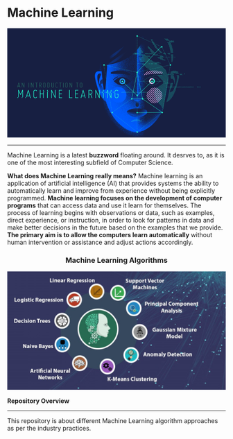 # Machine Learning

![](https://raw.githubusercontent.com/Karkerayashish/Machine-Learning/master/Images/ml.png)

------------
Machine Learning is a latest **buzzword** floating around. It desrves to, as it is one of the most interesting subfield of Computer Science.

**What does Machine Learning really means?**
Machine learning is an application of artificial intelligence (AI) that provides systems the ability to automatically learn and improve from experience without being explicitly programmed. 
**Machine learning focuses on the development of computer programs** that can access data and use it learn for themselves. The process of learning begins with observations or data, such as examples, direct experience, or instruction, in order to look for patterns in data and make better decisions in the future based on the examples that we provide. **The primary aim is to allow the computers learn automatically** without human intervention or assistance and adjust actions accordingly.

### <center>Machine Learning Algorithms</center>
![](https://raw.githubusercontent.com/Karkerayashish/Machine-Learning/master/Images/ml2.jpg)

**Repository Overview**

------------

This repository is about different Machine Learning algorithm approaches as per the industry practices.



